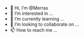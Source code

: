 - 👋 Hi, I’m @Merras
- 👀 I’m interested in ...
- 🌱 I’m currently learning ...
- 💞️ I’m looking to collaborate on ...
- 📫 How to reach me ...

<!---
Merras/Merras is a ✨ special ✨ repository because its `README.md` (this file) appears on your GitHub profile.
You can click the Preview link to take a look at your 
